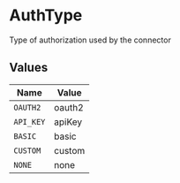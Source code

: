 # AuthType

Type of authorization used by the connector


## Values

| Name      | Value     |
| --------- | --------- |
| `OAUTH2`  | oauth2    |
| `API_KEY` | apiKey    |
| `BASIC`   | basic     |
| `CUSTOM`  | custom    |
| `NONE`    | none      |